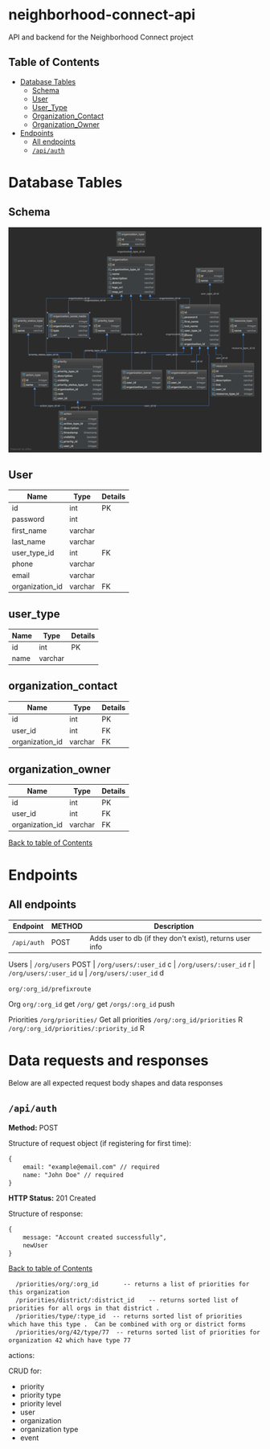 # neighborhood-connect-api

API and backend for the Neighborhood Connect project

## Table of Contents

- [Database Tables](#database-tables)
  - [Schema](#schema)
  - [User](#user)
  - [User_Type](#user_type)
  - [Organization_Contact](#organization_contact)
  - [Organization_Owner](#organization_owner)
- [Endpoints](#endpoints)
  - [All endpoints](#all-endpoints)
  - [`/api/auth`](#apiauth)

# Database Tables

## Schema

![Schema Table](visualization.png)

## User

| Name            | Type    | Details |
| --------------- | ------- | ------- |
| id              | int     | PK      |
| password        | int     |         |
| first_name      | varchar |         |
| last_name       | varchar |         |
| user_type_id    | int     | FK      |
| phone           | varchar |         |
| email           | varchar |         |
| organization_id | varchar | FK      |

## user_type

| Name | Type    | Details |
| ---- | ------- | ------- |
| id   | int     | PK      |
| name | varchar |         |

## organization_contact

| Name            | Type    | Details |
| --------------- | ------- | ------- |
| id              | int     | PK      |
| user_id         | int     | FK      |
| organization_id | varchar | FK      |

## organization_owner

| Name            | Type    | Details |
| --------------- | ------- | ------- |
| id              | int     | PK      |
| user_id         | int     | FK      |
| organization_id | varchar | FK      |

[Back to table of Contents](#table-of-contents)

# Endpoints

## All endpoints

| Endpoint    | METHOD | Description                                              |
| ----------- | ------ | -------------------------------------------------------- |
| `/api/auth` | POST   | Adds user to db (if they don't exist), returns user info |

Users
| `/org/users` POST
| `/org/users/:user_id` c
| `/org/users/:user_id` r
| `/org/users/:user_id` u
| `/org/users/:user_id` d

`org/:org_id/prefixroute`

Org
`org/:org_id` get
`/org/` get
`/orgs/:org_id` push

Priorities
`/org/priorities/` Get all priorities
`/org/:org_id/priorities` R
`/org/:org_id/priorities/:priority_id` R

# Data requests and responses

Below are all expected request body shapes and data responses

## `/api/auth`

**Method:** POST

Structure of request object (if registering for first time):

```
{
    email: "example@email.com" // required
    name: "John Doe" // required
}
```

**HTTP Status:** 201 Created

Structure of response:

```
{
    message: "Account created successfully",
    newUser
}
```

[Back to table of Contents](#table-of-contents)

      /priorities/org/:org_id       -- returns a list of priorities for this organization
      /priorities/district/:district_id    -- returns sorted list of priorities for all orgs in that district .
      /priorities/type/:type_id  -- returns sorted list of priorities which have this type .  Can be combined with org or district forms
      /priorities/org/42/type/77  -- returns sorted list of priorities for organization 42 which have type 77

actions:

CRUD for:

- priority
- priority type
- priority level
- user
- organization
- organization type
- event
